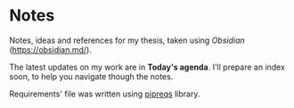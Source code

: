 # Notes
Notes, ideas and references for my thesis, taken using *Obsidian* (https://obsidian.md/).

The latest updates on my work are in **Today's agenda**.
I'll prepare an index soon, to help you navigate though the notes.

Requirements' file was written using [pipreqs](https://github.com/bndr/pipreqs) library.
